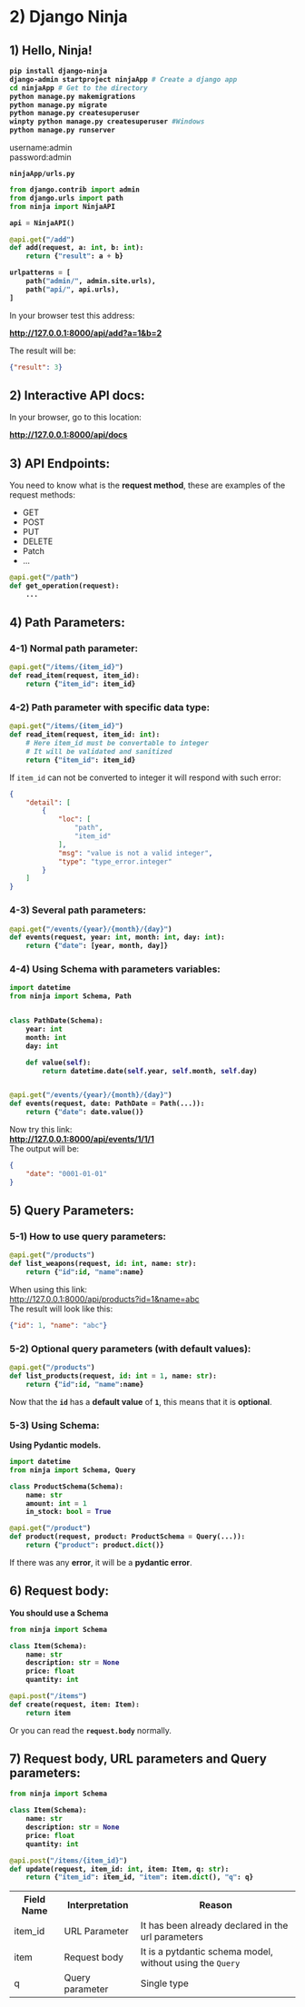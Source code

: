 # 2) Django Ninja

## 1) Hello, Ninja!


<b>

```bash
pip install django-ninja
django-admin startproject ninjaApp # Create a django app
cd ninjaApp # Get to the directory
python manage.py makemigrations
python manage.py migrate
python manage.py createsuperuser
winpty python manage.py createsuperuser #Windows
python manage.py runserver
```

</b>

username:admin  
password:admin


<b>

`ninjaApp/urls.py`
```python
from django.contrib import admin
from django.urls import path
from ninja import NinjaAPI

api = NinjaAPI()

@api.get("/add")
def add(request, a: int, b: int):
    return {"result": a + b}

urlpatterns = [
    path("admin/", admin.site.urls),
    path("api/", api.urls),
]
```

</b>

In your browser test this address:

<b>

http://127.0.0.1:8000/api/add?a=1&b=2

</b>

The result will be:
```json
{"result": 3}
```









## 2) Interactive API docs:

In your browser, go to this location:  

<b>
<a href="http://127.0.0.1:8000/api/docs">
http://127.0.0.1:8000/api/docs
</a>
</b>



















## 3) API Endpoints:

You need to know what is the **request method**, these are 
examples of the request methods:  
- GET
- POST
- PUT
- DELETE
- Patch
- ...

<b>

```python
@api.get("/path")
def get_operation(request):
    ...
```

</b>



























## 4) Path Parameters:

### 4-1) Normal path parameter:

<b>

```python
@api.get("/items/{item_id}")
def read_item(request, item_id):
    return {"item_id": item_id}
```

</b>

### 4-2) Path parameter with specific data type:

<b>

```python
@api.get("/items/{item_id}")
def read_item(request, item_id: int):
    # Here item_id must be convertable to integer
    # It will be validated and sanitized
    return {"item_id": item_id}
```

</b>

If `item_id` can not be converted to integer it will respond 
with such error:
```json
{
    "detail": [
        {
            "loc": [
                "path",
                "item_id"
            ],
            "msg": "value is not a valid integer",
            "type": "type_error.integer"
        }
    ]
}
```








### 4-3) Several path parameters:

<b>

```python
@api.get("/events/{year}/{month}/{day}")
def events(request, year: int, month: int, day: int):
    return {"date": [year, month, day]}
```

</b>

### 4-4) Using Schema with parameters variables:

<b>

```python
import datetime
from ninja import Schema, Path


class PathDate(Schema):
    year: int
    month: int
    day: int

    def value(self):
        return datetime.date(self.year, self.month, self.day)


@api.get("/events/{year}/{month}/{day}")
def events(request, date: PathDate = Path(...)):
    return {"date": date.value()}
```

</b>

Now try this link:  
<b>http://127.0.0.1:8000/api/events/1/1/1</b>  
The output will be:

```json
{
	"date": "0001-01-01"
}
```


















































## 5) Query Parameters:

### 5-1) How to use query parameters:

<b>

```python
@api.get("/products")
def list_weapons(request, id: int, name: str):
    return {"id":id, "name":name}
```

</b>

When using this link:  
http://127.0.0.1:8000/api/products?id=1&name=abc  
The result will look like this:
```json
{"id": 1, "name": "abc"}
```

### 5-2) Optional query parameters (with default values):

<b>

```python
@api.get("/products")
def list_products(request, id: int = 1, name: str):
    return {"id":id, "name":name}
```

</b>

Now that the **`id`** has a **default value** of **`1`**, 
this means that it is **optional**.


### 5-3) Using Schema:

<b>
Using Pydantic models.

```python
import datetime
from ninja import Schema, Query

class ProductSchema(Schema):
    name: str
    amount: int = 1
    in_stock: bool = True

@api.get("/product")
def product(request, product: ProductSchema = Query(...)):
    return {"product": product.dict()}
```

</b>

If there was any **error**, it will be a **pydantic error**.



































## 6) Request body:



<b>
You should use a Schema

```python
from ninja import Schema

class Item(Schema):
    name: str
    description: str = None
    price: float
    quantity: int

@api.post("/items")
def create(request, item: Item):
    return item
```

</b>


Or you can read the **`request.body`** normally.













## 7) Request body, URL parameters and Query parameters:


<b>

```python
from ninja import Schema

class Item(Schema):
    name: str
    description: str = None
    price: float
    quantity: int

@api.post("/items/{item_id}")
def update(request, item_id: int, item: Item, q: str):
    return {"item_id": item_id, "item": item.dict(), "q": q}
```

</b>


<table>
	<tr>
		<th>Field Name</th>
		<th>Interpretation</th>
		<th>Reason</th>
	</tr>
	<tr>
		<td>item_id</td>
		<td>URL Parameter</td>
		<td>It has been already declared in the url parameters</td>
	</tr>
	<tr>
		<td>item</td>
		<td>Request body</td>
		<td>It is a pytdantic schema model, without using 
		the <code>Query</code></td>
	</tr>
	<tr>
		<td>q</td>
		<td>Query parameter</td>
		<td>Single type</td>
	</tr>




</table>













